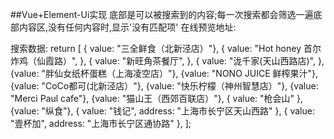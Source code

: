 ##Vue+Element-Ui实现
底部是可以被搜索到的内容;每一次搜索都会筛选一遍底部内容区,没有任何内容时,显示'没有匹配项'
在线预览地址:


搜索数据:
 return [
{
    value: "三全鲜食（北新泾店）"},
{
    value: "Hot honey 首尔炸鸡（仙霞路）",
},
{
    value: "新旺角茶餐厅",
},
{
    value: "泷千家(天山西路店)",
},
{value: "胖仙女纸杯蛋糕（上海凌空店）"},
{value: "NONO JUICE  鲜榨果汁"},
{value: "CoCo都可(北新泾店）"},
{value: "快乐柠檬（神州智慧店）"},
{value: "Merci Paul cafe"},
{value: "猫山王（西郊百联店）"},
{ value: "枪会山" },
{value: "纵食"},
{ value: "钱记", address: "上海市长宁区天山西路" },
{ value: "壹杯加", address: "上海市长宁区通协路" },
                        ];